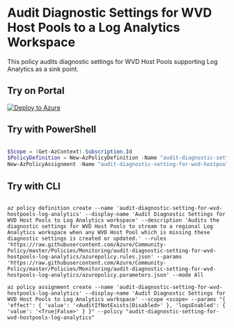 # Audit Diagnostic Settings for WVD Host Pools to a Log Analytics Workspace

This policy audits diagnostic settings for WVD Host Pools supporting Log Analytics as a sink point.

## Try on Portal

[![Deploy to Azure](http://azuredeploy.net/deploybutton.png)](https://portal.azure.com/#blade/Microsoft_Azure_Policy/CreatePolicyDefinitionBlade/uri/https%3A%2F%2Fraw.githubusercontent.com%2FAzure%2Fcommunity-policy%2Fmaster%2Fpolicies%2FMonitoring%2Faudit-diagnostic-setting-for-wvd-hostpools-log-analytics%2Fazurepolicy.json)

## Try with PowerShell

````powershell

$Scope = (Get-AzContext).Subscription.Id
$PolicyDefinition = New-AzPolicyDefinition -Name "audit-diagnostic-setting-for-wvd-hostpools-log-analytics" -DisplayName "Audit Diagnostic Settings for WVD Host Pools to Log Analytics workspace" -description "Audits the diagnostic settings for WVD Host Pools to stream to a regional Log Analytics workspace when any WVD Host Pool which is missing these diagnostic settings is created or updated." -Policy 'https://raw.githubusercontent.com/Azure/Community-Policy/master/Policies/Monitoring/audit-diagnostic-setting-for-wvd-hostpools-log-analytics/azurepolicy.rules.json' -Parameter 'https://raw.githubusercontent.com/Azure/Community-Policy/master/Policies/Monitoring/audit-diagnostic-setting-for-wvd-hostpools-log-analytics/azurepolicy.parameters.json' -Mode All
New-AzPolicyAssignment -Name "audit-diagnostic-setting-for-wvd-hostpools-log-analytics" -DisplayName "Audit Diagnostic Settings for WVD Host Pools to Log Analytics workspace" -Scope <scope> -PolicyDefinition $PolicyDefinition -effect <AuditIfNotExists|Disabled> -logsEnabled <True|False>

````

## Try with CLI

````cli

az policy definition create --name 'audit-diagnostic-setting-for-wvd-hostpools-log-analytics' --display-name 'Audit Diagnostic Settings for WVD Host Pools to Log Analytics workspace' --description 'Audits the diagnostic settings for WVD Host Pools to stream to a regional Log Analytics workspace when any WVD Host Pool which is missing these diagnostic settings is created or updated.' --rules 'https://raw.githubusercontent.com/Azure/Community-Policy/master/Policies/Monitoring/audit-diagnostic-setting-for-wvd-hostpools-log-analytics/azurepolicy.rules.json' --params 'https://raw.githubusercontent.com/Azure/Community-Policy/master/Policies/Monitoring/audit-diagnostic-setting-for-wvd-hostpools-log-analytics/azurepolicy.parameters.json' --mode All

az policy assignment create --name 'audit-diagnostic-setting-for-wvd-hostpools-log-analytics' --display-name 'Audit Diagnostic Settings for WVD Host Pools to Log Analytics workspace' --scope <scope> --params "{ 'effect': { 'value': '<AuditIfNotExists|Disabled>' }, 'logsEnabled': { 'value': '<True|False>' } }" --policy "audit-diagnostic-setting-for-wvd-hostpools-log-analytics"

````
